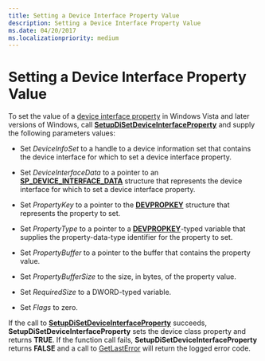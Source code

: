 ```yaml
---
title: Setting a Device Interface Property Value
description: Setting a Device Interface Property Value
ms.date: 04/20/2017
ms.localizationpriority: medium
---
```


# Setting a Device Interface Property Value


To set the value of a [device interface property](/previous-versions/ff541409(v=vs.85)) in Windows Vista and later versions of Windows, call [**SetupDiSetDeviceInterfaceProperty**](/windows/win32/api/setupapi/nf-setupapi-setupdisetdeviceinterfacepropertyw) and supply the following parameters values:

-   Set *DeviceInfoSet* to a handle to a device information set that contains the device interface for which to set a device interface property.

-   Set *DeviceInterfaceData* to a pointer to an [**SP_DEVICE_INTERFACE_DATA**](/windows/win32/api/setupapi/ns-setupapi-sp_device_interface_data) structure that represents the device interface for which to set a device interface property.

-   Set *PropertyKey* to a pointer to the [**DEVPROPKEY**](./devpropkey.md) structure that represents the property to set.

-   Set *PropertyType* to a pointer to a [**DEVPROPKEY**](./devpropkey.md)-typed variable that supplies the property-data-type identifier for the property to set.

-   Set *PropertyBuffer* to a pointer to the buffer that contains the property value.

-   Set *PropertyBufferSize* to the size, in bytes, of the property value.

-   Set *RequiredSize* to a DWORD-typed variable.

-   Set *Flags* to zero.

If the call to [**SetupDiSetDeviceInterfaceProperty**](/windows/win32/api/setupapi/nf-setupapi-setupdisetdeviceinterfacepropertyw) succeeds, **SetupDiSetDeviceInterfaceProperty** sets the device class property and returns **TRUE**. If the function call fails, **SetupDiSetDeviceInterfaceProperty** returns **FALSE** and a call to [GetLastError](/windows/win32/api/errhandlingapi/nf-errhandlingapi-getlasterror) will return the logged error code.

